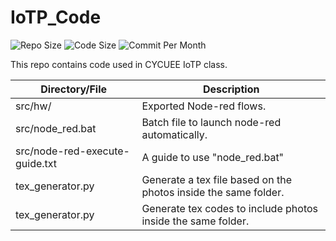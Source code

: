 # IoTP_Code

![Repo Size](https://img.shields.io/github/repo-size/belongtothenight/IoTP_Code) ![Code Size](https://img.shields.io/github/languages/code-size/belongtothenight/IoTP_Code) ![Commit Per Month](https://img.shields.io/github/commit-activity/m/belongtothenight/IoTP_Code)

This repo contains code used in CYCUEE IoTP class.

| Directory/File                 | Description                                                     |
| ------------------------------ | --------------------------------------------------------------- |
| src/hw/                        | Exported Node-red flows.                                        |
| src/node_red.bat               | Batch file to launch node-red automatically.                    |
| src/node-red-execute-guide.txt | A guide to use "node_red.bat"                                   |
| tex_generator.py               | Generate a tex file based on the photos inside the same folder. |
| tex_generator.py               | Generate tex codes to include photos inside the same folder.    |
